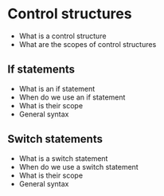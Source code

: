 # Control structures
- What is a control structure
- What are the scopes of control structures
## If statements
- What is an if statement
- When do we use an if  statement
- What is their scope
- General syntax

## Switch statements
- What is a switch statement
- When do we use a switch statement
- What is their scope
- General syntax
